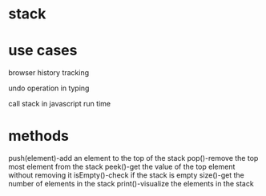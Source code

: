 # stack

# use cases

browser history tracking 

undo operation in typing

call stack in javascript run time


# methods


push(element)-add an element to the top of the stack
pop()-remove the top most element from the stack
peek()-get the value of the top element without removing it
isEmpty()-check if the stack is empty
size()-get the number of elements in the stack
print()-visualize the elements in the stack